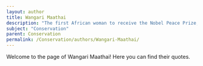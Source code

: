 ```yaml
---
layout: author
title: Wangari Maathai
description: "The first African woman to receive the Nobel Peace Prize, Maathai founded the Green Belt Movement, promoting environmental sustainability and women's rights in Kenya."
subject: "Conservation"
parent: Conservation
permalink: /Conservation/authors/Wangari-Maathai/
---
```


Welcome to the page of Wangari Maathai! Here you can find their quotes.
